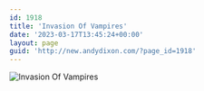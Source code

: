 ```yaml
---
id: 1918
title: 'Invasion Of Vampires'
date: '2023-03-17T13:45:24+00:00'
layout: page
guid: 'http://new.andydixon.com/?page_id=1918'
---
```


![Invasion Of Vampires](https://i0.wp.com/assets.g8x2.ldn.idrivee2-23.com/posters/Invasion%20Of%20Vampires%2001.jpg?w=1200&ssl=1 "Invasion Of Vampires")